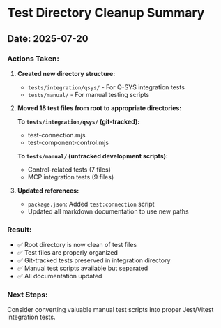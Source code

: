 # Test Directory Cleanup Summary

## Date: 2025-07-20

### Actions Taken:

1. **Created new directory structure:**
   - `tests/integration/qsys/` - For Q-SYS integration tests
   - `tests/manual/` - For manual testing scripts

2. **Moved 18 test files from root to appropriate directories:**

   **To `tests/integration/qsys/` (git-tracked):**
   - test-connection.mjs
   - test-component-control.mjs

   **To `tests/manual/` (untracked development scripts):**
   - Control-related tests (7 files)
   - MCP integration tests (9 files)

3. **Updated references:**
   - `package.json`: Added `test:connection` script
   - Updated all markdown documentation to use new paths

### Result:

- ✅ Root directory is now clean of test files
- ✅ Test files are properly organized
- ✅ Git-tracked tests preserved in integration directory
- ✅ Manual test scripts available but separated
- ✅ All documentation updated

### Next Steps:

Consider converting valuable manual test scripts into proper Jest/Vitest integration tests.
